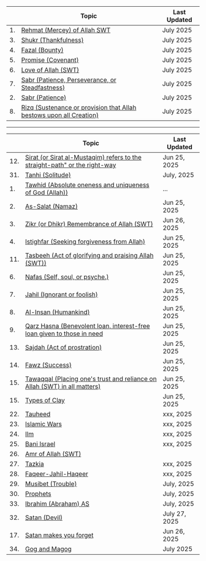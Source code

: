 |   | Topic                      | Last Updated               |
|---|---|---|
|1. | [Rehmat (Mercey) of Allah SWT](https://github.com/muarshad01/Quran_Topics/blob/main/Quran_Topics/Rehmat_Mercey.md) | July 2025 |
|3. | [Shukr (Thankfulness)](https://github.com/muarshad01/YouTube_Videos/blob/main/quran/thank_in_quran.md) | July 2025 |
|4. | [Fazal (Bounty)](https://github.com/muarshad01/YouTube_Videos/blob/main/quran/fazal.md)| July 2025 |
|5. | [Promise (Covenant)](https://github.com/muarshad01/YouTube_Videos/blob/main/quran/promise.md)| July 2025 |
|6. | [Love of Allah (SWT)](https://github.com/muarshad01/YouTube_Videos/blob/main/quran/allah_ki_mohabbat.md) | July 2025|
|7. | [Sabr (Patience, Perseverance, or Steadfastness)](https://github.com/muarshad01/YouTube_Videos/blob/main/quran/sabr_patience.md) | July 2025 |
|2. | [ Sabr (Patience)](https://github.com/muarshad01/YouTube_Videos/blob/main/quran/sabr_patience.md)| July 2025 |
|8. | [Rizq (Sustenance or provision that Allah bestows upon all Creation)](https://github.com/muarshad01/YouTube_Videos/blob/main/quran/rizq.md) | July 2025 |

***
|   | Topic                      | Last Updated               |
|---|---|---|
|12. | [Sirat (or Sirat al-Mustaqim) refers to the straight-path" or the right-way](https://github.com/muarshad01/YouTube_Videos/blob/main/quran/sirat.md) | Jun 25, 2025 |
|31. | [Tanhi (Solitude)](https://github.com/muarshad01/Quran_Topics/blob/main/Tanhi_Solitude.md)| July, 2025|
|1. | [Tawhid (Absolute oneness and uniqueness of God (Allah))](...)|...|
|2. | [As-Salat (Namaz)](https://github.com/muarshad01/YouTube_Videos/blob/main/quran/namaaz_in_quran.md)       | Jun 25, 2025 |
|3. | [Zikr (or Dhikr) Remembrance of Allah (SWT)](https://github.com/muarshad01/YouTube_Videos/blob/main/quran/zikr_benefits.md) | Jun 26, 2025| 
|4. | [Istighfar (Seeking forgiveness from Allah)](https://github.com/muarshad01/YouTube_Videos/blob/main/quran/Istighfar.md) | Jun 25, 2025 |
|11. | [Tasbeeh (Act of glorifying and praising Allah (SWT))](https://github.com/muarshad01/YouTube_Videos/blob/main/quran/tasbeeh_in_quran.md) | Jun 25, 2025 | 
|6. | [Nafas (Self, soul, or psyche.)](https://github.com/muarshad01/YouTube_Videos/blob/main/quran/nafs.md) | Jun 25, 2025 |
|7. | [Jahil (Ignorant or foolish)](https://github.com/muarshad01/YouTube_Videos/blob/main/quran/Jahil_Ignorant.md)  | Jun 25, 2025 |
|8. | [Al-Insan (Humankind)](https://github.com/muarshad01/YouTube_Videos/blob/main/quran/insaan_in_quran.md) | Jun 25, 2025 |
|9. | [Qarz Hasna (Benevolent loan, interest-free loan given to those in need](https://github.com/muarshad01/YouTube_Videos/blob/main/quran/qaraz_hasana.md) | Jun 25, 2025 |
|13. | [Sajdah (Act of prostration)](https://github.com/muarshad01/YouTube_Videos/blob/main/quran/sajdah.md) | Jun 25, 2025 |
|14. | [Fawz (Success)](https://github.com/muarshad01/YouTube_Videos/blob/main/quran/success.md)  | Jun 25, 2025 |
|15. | [Tawaqqal (Placing one's trust and reliance on Allah (SWT) in all matters)](https://github.com/muarshad01/YouTube_Videos/blob/main/quran/tawaqqal.md) | Jun 25, 2025 |
|15. | [Types of Clay](https://github.com/muarshad01/YouTube_Videos/blob/main/quran/teen_turab_salsal.md) | Jun 25, 2025 |
|22. | [Tauheed](https://github.com/muarshad01/Quran_Topics/blob/main/tauheed.md) | xxx, 2025|
|23. | [Islamic Wars](https://github.com/muarshad01/Quran_Topics/blob/main/Islamic_Wars.md) | xxx, 2025|
|24. | [Ilm](https://github.com/muarshad01/Quran_Topics/blob/main/Ilm.md)| xxx, 2025|
|25. | [Bani Israel](https://github.com/muarshad01/Quran_Topics/blob/main/bani_israel.md)| xxx, 2025|
|26. | [Amr of Allah (SWT)](https://github.com/muarshad01/Quran_Topics/blob/main/amr_of_allah.md)| 
|27. | [Tazkia](https://github.com/muarshad01/Quran_Topics/blob/main/tazkia.md) | xxx, 2025|
|28. | [Faqeer-Jahil-Haqeer](https://github.com/muarshad01/Quran_Topics/blob/main/faqeer-jahil-haqeer.md)| xxx, 2025|
|29. | [Musibet (Trouble)](https://github.com/muarshad01/Quran_Topics/blob/main/Trouble.md)| July, 2025|
|30. | [Prophets](https://github.com/muarshad01/Quran_Topics/blob/main/prophets.md)| July, 2025|
|33. | [Ibrahim (Abraham) AS](https://github.com/muarshad01/Quran_Topics/blob/main/Ibrahim_AS.md)|July, 2025|
|32. | [Satan (Devil)](https://github.com/muarshad01/Quran_Topics/blob/main/Quran_Topics/Satan.md)|July 27, 2025|
|17. | [Satan makes you forget](https://github.com/muarshad01/YouTube_Videos/blob/main/quran/Nasiya_forgot.md) | Jun 26, 2025 |
|34. | [Gog and Magog](https://github.com/muarshad01/Quran_Topics/blob/main/Gog_Magog.md)| July 2025|

